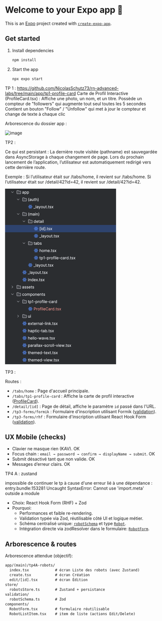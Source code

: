 # Welcome to your Expo app 👋

This is an [Expo](https://expo.dev) project created with [`create-expo-app`](https://www.npmjs.com/package/create-expo-app).

## Get started

1. Install dependencies

   ```bash
   npm install
   ```

2. Start the app

   ```bash
   npx expo start
   ```


TP 1 : 
https://github.com/NicolasSchutz73/rn-advanced-labs/tree/main/app/tp1-profile-card
Carte de Profil Interactive (ProfileCard.tsx) :
Affiche une photo, un nom, et un titre.
Possède un compteur de "followers" qui augmente tout seul toutes les 5 secondes
Contient un bouton "Follow" / "Unfollow" qui met à jour le compteur et change de texte à chaque clic

Arborescence du dossier app : 

<img width="267" height="343" alt="image" src="https://github.com/user-attachments/assets/a64ee8d8-a553-4b3f-a0b2-e8321d550a22" />

TP2 : 

Ce qui est persistant :
La dernière route visitée (pathname) est sauvegardée dans AsyncStorage à chaque changement de page.
Lors du prochain lancement de l’application, l’utilisateur est automatiquement redirigé vers cette dernière route.

Exemple :
Si l’utilisateur était sur /tabs/home, il revient sur /tabs/home.
Si l’utilisateur était sur /detail/42?id=42, il revient sur /detail/42?id=42.

![img.png](img.png)

TP3 : 

Routes : 
- `/tabs/home` : Page d'accueil principale.
- `/tabs/tp1-profile-card` : Affiche la carte de profil interactive ([ProfileCard](components/tp1-profile-card/ProfileCard.tsx)).
- `/detail/[id]` : Page de détail, affiche le paramètre `id` passé dans l'URL.
- `/tp3-forms/formik` : Formulaire d'inscription utilisant Formik ([validation](app/(main)/tp3-forms/formik/validation/schema.ts)).
- `/tp3-forms/rhf` : Formulaire d'inscription utilisant React Hook Form ([validation](app/(main)/tp3-forms/rhf/validation/schema.ts)).

## UX Mobile (checks)

- Clavier ne masque rien (KAV). OK
- Focus chain : `email → password → confirm → displayName → submit`. OK
- Submit désactivé tant que non valide. OK
- Messages d’erreur clairs. OK


TP4 A : zustand 

impossible de continuer le tp à cause d'une erreur lié à une dépendance : 
entry.bundle:153281 Uncaught SyntaxError: Cannot use 'import.meta' outside a module

- Choix: React Hook Form (RHF) + Zod
- Pourquoi:
  - Performances et faible re-rendering.
  - Validation typée via Zod, réutilisable côté UI et logique métier.
  - Schéma centralisé unique: [`robotSchema`](validation/robotSchema.ts) et type [`Robot`](validation/robotSchema.ts).
  - Intégration directe via zodResolver dans le formulaire: [`RobotForm`](components/RobotForm.tsx).


## Arborescence & routes

Arborescence attendue (objectif):
```
app/(main)/tp4A-robots/
  index.tsx            # écran Liste des robots (avec Zustand)
  create.tsx           # écran Création
  edit/[id].tsx        # écran Édition
store/
  robotsStore.ts       # Zustand + persistance
validation/
  robotSchema.ts       # Zod
components/
  RobotForm.tsx        # formulaire réutilisable
  RobotListItem.tsx    # item de liste (actions Edit/Delete)
```